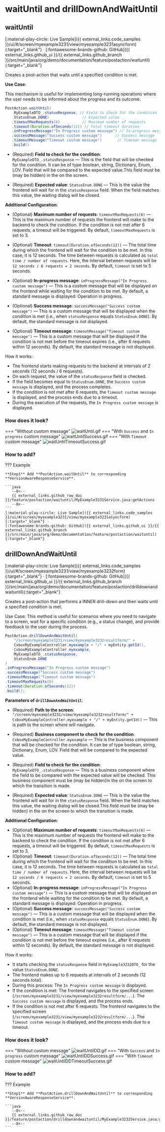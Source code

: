 # waitUntil and drillDownAndWaitUntil
 
## waitUntil
[:material-play-circle: Live Sample]({{ external_links.code_samples }}/ui/#/screen/myexample3231/view/myexample3231asyncform){:target="_blank"} ·
[:fontawesome-brands-github: GitHub]({{ external_links.github_ui }}/{{ external_links.github_branch }}/src/main/java/org/demo/documentation/feature/postaction/waituntil){:target="_blank"}

Creates a post-action that waits until a specified condition is met.

**Use Case**:

This mechanism is useful for implementing long-running operations where the user needs to be informed about the progress and its outcome.

```java
PostAction.waitUntil(
    MyExampleDTO_.statusResponse, // Field to check for the condition
    StatusEnum.DONE)               // Expected value
   .timeoutMaxRequests(6)          // Maximum number of requests
   .timeout(Duration.ofSeconds(12)) // Total timeout duration
   .inProgressMessage("In Progress custom message") // In-progress message
   .successMessage("Success custom message")      // Success message
   .timeoutMessage("Timeout custom message")       // Timeout message
   .build()
```

* (Required) **Field to check for the condition**:
    `MyExampleDTO_.statusResponse` — This is the field that will be checked for the condition. It can be of type boolean, string, Dictionary, Enum, LOV. 
   Field that will be compared to the expected value.This field must be (may be hidden) in the  on the screen.

* (Required) **Expected value**:
    `StatusEnum.DONE` — This is the value the frontend will wait for in the `statusResponse` field.
   When the field matches this value, the waiting dialog will be closed.

**Additional Configuration**:

* (Optional) **Maximum number of requests**:
     `timeoutMaxRequests(6)` — This is the maximum number of requests the frontend will make to the backend to check the condition. If the condition is not met after 6 requests, a timeout will be triggered.
        By default, `timeoutMaxRequests` is set to 3.
 
* (Optional) **Timeout**:
      `timeout(Duration.ofSeconds(12))` — The total time during which the frontend will wait for the condition to be met. In this case, it is 12 seconds. The time between requests is calculated as `total time / number of requests`. Here, the interval between requests will be `12 seconds / 6 requests = 2 seconds`.
   By default, `timeout` is set to 5 seconds.
* (Optional) **In-progress message**:
    `inProgressMessage("In Progress custom message")` — This is a custom message that will be displayed on the frontend while waiting for the condition to be met.
      By default, a standard message is displayed: Operation in progress. 
* (Optional) **Success message**:
      `successMessage("Success custom message")` — This is a custom message that will be displayed when the condition is met (i.e., when `statusResponse` equals `StatusEnum.DONE`).
      By default, the standard message is not displayed.
* (Optional) **Timeout message**:
    `timeoutMessage("Timeout custom message")` — This is a custom message that will be displayed if the condition is not met before the timeout expires (i.e., after 6 requests within 12 seconds).
      By default, the standard message is not displayed.

How it works:

- The frontend starts making requests to the backend at intervals of 2 seconds (12 seconds / 6 requests).
- On each request, the value of the `statusResponse` field is checked.
- If the field becomes equal to `StatusEnum.DONE`, the `Success custom message` is displayed, and the process completes.
- If the condition is not met after 6 requests, the `Timeout custom message` is displayed, and the process ends due to a timeout.
- During the execution of the requests, the `In Progress custom message` is displayed.

 
### How does it look?
=== "Without custom message"
    ![waitUntil.gif](waitUntil.gif)
=== "With `Success` and `In progress` custom message"
    ![waitUntilSuccess.gif](waitUntilSuccess.gif)
=== "With `Timeout` custom message"
    ![waitUntilTimeoutSuccess.gif](waitUntilTimeoutSuccess.gif)
###  <a id="Howtoaddbacis">How to add?</a>
??? Example

    **Step1** Add **PostAction.waitUntil** to corresponding **VersionAwareResponseService**. 

    ```java
       --8<--
       {{ external_links.github_raw_doc }}/feature/postaction/waituntil/MyExample3231Service.java:getActions
       --8<--
    ```
    [:material-play-circle: Live Sample]({{ external_links.code_samples }}/ui/#/screen/myexample3231/view/myexample3231asyncform){:target="_blank"} ·
    [:fontawesome-brands-github: GitHub]({{ external_links.github_ui }}/{{ external_links.github_branch }}/src/main/java/org/demo/documentation/feature/postaction/waituntil){:target="_blank"}

 
## drillDownAndWaitUntil
[:material-play-circle: Live Sample]({{ external_links.code_samples }}/ui/#/screen/myexample3231/view/myexample3232form){:target="_blank"} ·
[:fontawesome-brands-github: GitHub]({{ external_links.github_ui }}/{{ external_links.github_branch }}/src/main/java/org/demo/documentation/feature/postaction/drilldownandwaituntil){:target="_blank"}
 
Creates a post-action that performs a INNER drill-down and then waits until a specified condition is met. 

Use Case:
This method is useful for scenarios where you need to navigate to a screen, wait for a specific condition (e.g., a status change), and provide feedback to the user during the process.

```java
PostAction.drillDownAndWaitUntil(
    "/screen/myexample3231/view/myexample3232resultform/" +
    CxboxMyExampleController.myexample + "/" + myEntity.getId(),
    CxboxMyExampleController.myexample,
    MyExampleDTO_.statusResponse,
    StatusEnum.DONE
)
.inProgressMessage("In Progress custom message")
.successMessage("Success custom message")
.timeoutMessage("Timeout custom message")
.timeoutMaxRequests(6)
.timeout(Duration.ofSeconds(12))
.build();
```

**Parameters of `drillDownAndWaitUntil`**:

* (Required) **Path to the screen**:
    `"/screen/myexample3231/view/myexample3232resultform/" +
     CxboxMyExampleController.myexample + "/" + myEntity.getId()` — This is path to the screen where will navigate.

* (Required) **Business component to check for the condition**:
    `CxboxMyExampleController.myexample` — This is the business component that will be checked for the condition. It can be of type boolean, string, Dictionary, Enum, LOV.
     Field that will be compared to the expected value.

* (Required) **Field to check for the condition**:
    `MyExampleDTO_.statusResponse` — This is a business component where the field to be compared with the expected value will be checked.
   This business component must be (may be hidden)in the  on the screen to which the transition is made.

* (Required) **Expected value**:
    `StatusEnum.DONE` — This is the value the frontend will wait for in the `statusResponse` field.
     When the field matches this value, the waiting dialog will be closed.This field must be (may be hidden) in the  on the screen to which the transition is made.

**Additional Configuration**:

* (Optional) **Maximum number of requests**:
    `timeoutMaxRequests(6)` — This is the maximum number of requests the frontend will make to the backend to check the condition. If the condition is not met after 6 requests, a timeout will be triggered.
   By default, `timeoutMaxRequests` is set to 3.
* (Optional) **Timeout**:
    `timeout(Duration.ofSeconds(12))` — The total time during which the frontend will wait for the condition to be met. In this case, it is 12 seconds. The time between requests is calculated as `total time / number of requests`. Here, the interval between requests will be `12 seconds / 6 requests = 2 seconds`.
   By default, `timeout` is set to 5 seconds.
* (Optional) **In-progress message**:
    `inProgressMessage("In Progress custom message")` — This is a custom message that will be displayed on the frontend while waiting for the condition to be met.
     By default, a standard message is displayed: Operation in progress.
* (Optional) **Success message**:
    `successMessage("Success custom message")` — This is a custom message that will be displayed when the condition is met (i.e., when `statusResponse` equals `StatusEnum.DONE`).
     By default, the standard message is not displayed.
* (Optional) **Timeout message**:
     `timeoutMessage("Timeout custom message")` — This is a custom message that will be displayed if the condition is not met before the timeout expires (i.e., after 6 requests within 12 seconds).
     By default, the standard message is not displayed. 
 
How it works:

- It starts checking the `statusResponse` field in `MyExample3232DTO_` for the value `StatusEnum.DONE`.
- The frontend makes up to 6 requests at intervals of 2 seconds (12 seconds total).
-  During this process:
   The `In Progress custom message` is displayed.
- If the condition is met:
  The frontend navigates to the specified screen (`/screen/myexample3231/view/myexample3232resultform/...`).
  The `Success custom message` is displayed, and the process ends.
- If the condition is not met after 6 requests:
  The frontend navigates to the specified screen (`/screen/myexample3231/view/myexample3232resultform/...`).
  The `Timeout custom message` is displayed, and the process ends due to a timeout.

### How does it look?
=== "Without custom message"
    ![waitUntilDD.gif](waitUntil.gif)
=== "With `Success` and `In progress` custom message"
    ![waitUntilDDSuccess.gif](waitUntilSuccess.gif)
=== "With `Timeout` custom message"
    ![waitUntilDDTimeoutSuccess.gif](waitUntilTimeoutSuccess.gif)

###  <a id="Howtoaddbacis">How to add?</a>
??? Example

    **Step1** Add **PostAction.drillDownAndWaitUntil** to corresponding **VersionAwareResponseService**. 

    ```java
       --8<--
       {{ external_links.github_raw_doc }}/feature/postaction/drilldownandwaituntil/MyExample3232Service.java:getActions
       --8<--
    ```
 
